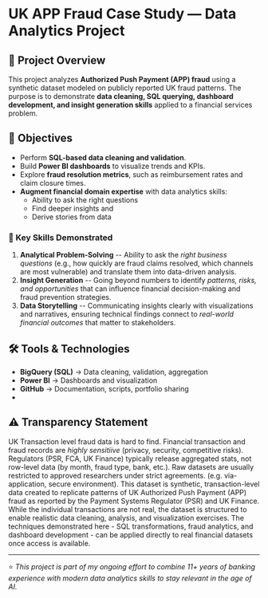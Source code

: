 # UK APP Fraud Case Study — Data Analytics Project

## 📌 Project Overview
This project analyzes **Authorized Push Payment (APP) fraud** using a synthetic dataset modeled on publicly reported UK fraud patterns.
The purpose is to demonstrate **data cleaning, SQL querying, dashboard development, and insight generation skills** applied to a financial services problem.

## 🎯 Objectives

- Perform **SQL-based data cleaning and validation**.  
- Build **Power BI dashboards** to visualize trends and KPIs.  
- Explore **fraud resolution metrics**, such as reimbursement rates and claim closure times.  
- **Augment financial domain expertise** with data analytics skills:
    -   Ability to ask the right questions
    -   Find deeper insights and
    -   Derive stories from data
      
### 🔑 Key Skills Demonstrated
1. **Analytical Problem-Solving** -- Ability to ask the *right business questions* (e.g., how quickly are fraud claims resolved, which channels are most vulnerable) and translate them into data-driven analysis.  
2. **Insight Generation** -- Going beyond numbers to identify *patterns, risks, and opportunities* that can influence financial decision-making and fraud prevention strategies.  
3. **Data Storytelling** -- Communicating insights clearly with visualizations and narratives, ensuring technical findings connect to *real-world financial outcomes* that matter to stakeholders.  

## 🛠️ Tools & Technologies
- **BigQuery (SQL)** → Data cleaning, validation, aggregation  
- **Power BI** → Dashboards and visualization  
- **GitHub** → Documentation, scripts, portfolio sharing
- 
## ⚠️ Transparency Statement
UK Transaction level fraud data is hard to find. Financial transaction and fraud records are *highly sensitiive* (privacy, security, competitive risks). 
Regulators (PSR, FCA, UK Finance) typically release aggregated stats, not row-level data (by month, fraud type, bank, etc.). Raw datasets are usually restricted to approved researchers under strict agreements. (e.g. via-application, secure environment).
This dataset is synthetic, transaction-level data created to replicate patterns of UK Authorized Push Payment (APP) fraud as reported by the Payment Systems Regulator (PSR) and UK Finance. 
While the individual transactions are not real, the dataset is structured to enable realistic data cleaning, analysis, and visualization exercises. 
The techniques demonstrated here - SQL transformations, fraud analytics, and dashboard development - can be applied directly to real financial datasets once access is available. 

---
⭐ *This project is part of my ongoing effort to combine 11+ years of banking experience with modern data analytics skills to stay relevant in the age of AI.*



